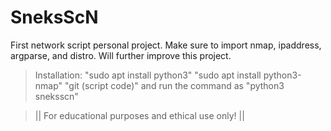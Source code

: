 # SneksScN
First network script personal project. Make sure to import nmap, ipaddress, argparse, and distro. Will further improve this project.
> Installation: "sudo apt install python3" "sudo apt install python3-nmap" "git (script code)" and run the command as "python3 sneksscn" 

> || For educational purposes and ethical use only! ||
